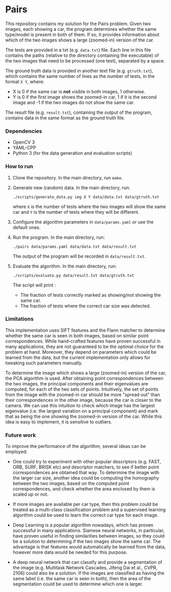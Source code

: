 # Pairs #

This repository contains my solution for the Pairs problem. Given two images, each showing a car, the program determines whether the same type/model is present in both of them. If so, it provides information about which of the two images shows a large (zoomed-in) version of the car.

The tests are provided in a txt (e.g. `data.txt`) file. Each line in this file contains the paths (relative to the directory containing the executable) of the two images that need to be processed (one test), separated by a space.

The ground truth data is provided in another text file (e.g. `gtruth.txt`), which contains the same number of lines as the number of tests, in the format `X Y`, where:

* X is 0 if the same car is **not** visible in both images, 1 otherwise.
* Y is 0 if the first image shows the zoomed-in car, 1 if it is the second image and -1 if the two images do not show the same car.

The result file (e.g. `result.txt`), containing the output of the program, contains data in the same format as the ground truth file.

### Dependencies ###

* OpenCV 3
* YAML-CPP
* Python 3 (for the data generation and evaluation scripts)

### How to run ###

1. Clone the repository. In the main directory, run `make`.
2. Generate new (random) data. In the main directory, run:

    `./scripts/generate_data.py img X Y data/data.txt data/gtruth.txt`

    where `X` is the number of tests where the two images will show the same car and `Y` is the number of tests where they will be different.

3. Configure the algorithm parameters in `data/params.yaml` or use the default ones.
4. Run the program. In the main directory, run:

    `./pairs data/params.yaml data/data.txt data/result.txt`

    The output of the program will be recorded in `data/result.txt`.

5. Evaluate the algorithm. In the main directory, run:

    `./scripts/evaluate.py data/result.txt data/gtruth.txt`

    The script will print :

     * The fraction of tests correctly marked as showing/not showing the same car.
     * The fraction of tests where the correct car size was detected.

### Limitations ###

This implementation uses SIFT features and the Flann matcher to determine whether the same car is seen in both images, based on similar point correspondences. While hand-crafted features have proven successful in many applications, they are not guaranteed to be the optimal choice for the problem at hand. Moreover, they depend on parameters which could be learned from the data, but the current implementation only allows for tweaking such parameters manually.

To determine the image which shows a large (zoomed-in) version of the car, the PCA algorithm is used. After obtaining point correspondences between the two images, the principal components and their eigenvalues are computed, for each of the two sets of points. Intuitively, the set of points from the image with the zoomed-in car should be more "spread out" than their correspondences in the other image, because the car is closer to the camera. We can use this intuition to check which image has the largest eigenvalue (i.e. the largest variation on a principal component) and mark that as being the one showing the zoomed-in version of the car. While this idea is easy to implement, it is sensitive to outliers.

### Future work ###

To improve the performance of the algorithm, several ideas can be employed:

* One could try to experiment with other popular descriptors (e.g. FAST, ORB, SURF, BRISK etc) and descriptor matchers, to see if better point correspondences are obtained that way. To determine the image with the larger car size, another idea could be computing the homography between the two images, based on the computed point correspondences, and check whether the area enclosed by them is scaled up or not.

* If more images are available per car type, then this problem could be treated as a multi-class classification problem and a supervised learning algorithm could be used to learn the correct car type for each image.

* Deep Learning is a popular algorithm nowadays, which has proven successful in many applications. Siamese neural networks, in particular, have proven useful in finding similarities between images, so they could be a solution to determining if the two images show the same car. The advantage is that features would automatically be learned from the data, however more data would be needed for this purpose.

* A deep neural network that can classify and provide a segmentation of the image (e.g. Multitask Network Cascades, Jifeng Dai et al., CVPR, 2106) could also be a solution. If the images are classified as having the same label (i.e. the same car is seen in both), then the area of the segmentation could be used to determine which one is larger.